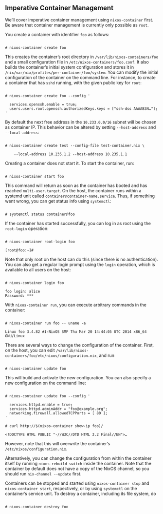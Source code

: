 ## Imperative Container Management

We’ll cover imperative container management using `nixos-container` first. Be aware that container management is currently only possible as `root`.

You create a container with identifier `foo` as follows:

```programlisting

# nixos-container create foo

```

This creates the container’s root directory in `/var/lib/nixos-containers/foo` and a small configuration file in `/etc/nixos-containers/foo.conf`. It also builds the container’s initial system configuration and stores it in `/nix/var/nix/profiles/per-container/foo/system`. You can modify the initial configuration of the container on the command line. For instance, to create a container that has `sshd` running, with the given public key for `root`:

```programlisting

# nixos-container create foo --config '

  services.openssh.enable = true;
  users.users.root.openssh.authorizedKeys.keys = ["ssh-dss AAAAB3N…"];
'
```

By default the next free address in the `10.233.0.0/16` subnet will be chosen as container IP. This behavior can be altered by setting `--host-address` and `--local-address`:

```programlisting

# nixos-container create test --config-file test-container.nix \

    --local-address 10.235.1.2 --host-address 10.235.1.1
```

Creating a container does not start it. To start the container, run:

```programlisting

# nixos-container start foo

```

This command will return as soon as the container has booted and has reached `multi-user.target`. On the host, the container runs within a systemd unit called `container@container-name.service`. Thus, if something went wrong, you can get status info using `systemctl`:

```programlisting

# systemctl status container@foo

```

If the container has started successfully, you can log in as root using the `root-login` operation:

```programlisting

# nixos-container root-login foo

[root@foo:~]#
```

Note that only root on the host can do this (since there is no authentication). You can also get a regular login prompt using the `login` operation, which is available to all users on the host:

```programlisting

# nixos-container login foo

foo login: alice
Password: ***
```

With `nixos-container run`, you can execute arbitrary commands in the container:

```programlisting

# nixos-container run foo -- uname -a

Linux foo 3.4.82 #1-NixOS SMP Thu Mar 20 14:44:05 UTC 2014 x86_64 GNU/Linux
```

There are several ways to change the configuration of the container. First, on the host, you can edit `/var/lib/nixos-containers/foo/etc/nixos/configuration.nix`, and run

```programlisting

# nixos-container update foo

```

This will build and activate the new configuration. You can also specify a new configuration on the command line:

```programlisting

# nixos-container update foo --config '

  services.httpd.enable = true;
  services.httpd.adminAddr = "foo@example.org";
  networking.firewall.allowedTCPPorts = [ 80 ];
'

# curl http://$(nixos-container show-ip foo)/

<!DOCTYPE HTML PUBLIC "-//W3C//DTD HTML 3.2 Final//EN">…
```

However, note that this will overwrite the container’s `/etc/nixos/configuration.nix`.

Alternatively, you can change the configuration from within the container itself by running `nixos-rebuild switch` inside the container. Note that the container by default does not have a copy of the NixOS channel, so you should run `nix-channel --update` first.

Containers can be stopped and started using `nixos-container stop` and `nixos-container start`, respectively, or by using `systemctl` on the container’s service unit. To destroy a container, including its file system, do

```programlisting

# nixos-container destroy foo

```
